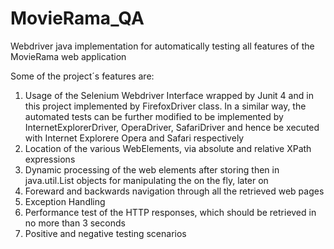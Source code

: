 # MovieRama_QA
Webdriver java implementation for automatically testing all features of the MovieRama web application

Some of the project´s features are:

1. Usage of the Selenium Webdriver Interface wrapped by Junit 4 and in this project implemented by FirefoxDriver class. In a similar way, the automated tests can be further modified to be implemented by InternetExplorerDriver, OperaDriver, SafariDriver and hence be xecuted with Internet Explorere Opera and Safari respectively
2. Location of the various WebElements, via absolute and relative XPath expressions
3. Dynamic processing of the web elements after storing then in java.util.List <Webelement> objects for manipulating the on the fly, later on
4. Foreward and backwards navigation through all the retrieved web pages
5. Exception Handling
6. Performance test of the HTTP responses, which should be retrieved in no more than 3 seconds
7. Positive and negative testing scenarios
